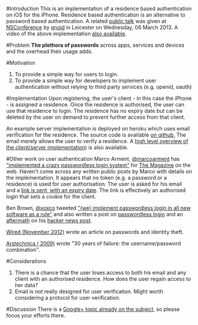 #Introduction
This is an implementation of a residence based authentication on iOS for the iPhone.
Residence based authentication is an alternative to password based authentication.
A related [public talk][2] was given at [NSConference][3] by [qnoid][18] in Leicester on Wednesday, 06 March 2013.
A video of the above implementation [also available][17].

#Problem
**The plethora of passwords** across apps, services and devices and the overhead their usage adds.

#Motivation
1. To provide a simple way for users to login.
2. To provide a simple way for developers to implement user authentication without relying to third party services (e.g. openid, oauth)

#Implementation
Upon registering, the user's client - in this case the iPhone - is assigned a residence. 
Once the residence is authorised, the user can use that residence to login.
The residence has no expiry date but can be deleted by the user on demand to prevent further access from that client.

An example server implementation is deployed on heroku which uses email verification for the residence. The source code is available [on github.][4] The email merely allows the user to verify a residence. 
A [high level overview of the client/server implementation][1]) is also available.

#Other work on user authentication
Marco Arment, [@marcoarment][15] has ["implemented a crazy passwordless login system"][5] for [The Magazine][6] on the web.
Haven't come across any written public posts by Marco with details on the implementation. 
It appears that no token (e.g. a password or a residence) is used for user authorisation. The user is asked for his email and a [link is sent, with an expiry date][9].
The link is effectively an authorised login that sets a cookie for the client.

Ben Brown, [@xoxco][16] tweeted ["(we) implement passwordless login in all new software as a rule"][7] and also written a post on [passwordless login][8] and an [aftermath][10] on his [hacker news post][11].

[Wired (November 2012)][12] wrote an article on passwords and identity theft.

[Arstechnica ( 2009)][13] wrote "30 years of failure: the username/password combination".

#Considerations
1. There is a chance that the user loses access to both his email and any client with an authorised residence. How does the user regain access to her data?
2. Email is not really designed for user verification. Might worth considering a protocol for user verification.

#Discussion
There is a [Google+ topic already on the subject][14], so please focus your efforts there.

[1]: https://speakerdeck.com/qnoid/user-identity
[2]: https://speakerdeck.com/qnoid/user-identity-nsconference-2013
[3]: http://nsconference.com
[4]: https://github.com/qnoid/user_identity
[5]: http://www.marco.org/2013/02/24/the-magazine-sharing
[6]: http://the-magazine.org
[7]: https://twitter.com/xoxco/status/308607506387714048
[8]: http://notes.xoxco.com/post/27999787765/is-it-time-for-password-less-login
[9]: http://ge.tt/9jpk8Ca/v/0
[10]: http://notes.xoxco.com/post/28288684632/more-on-password-less-login
[11]: http://news.ycombinator.com/item?id=4308190
[12]: http://www.wired.com/gadgetlab/2012/11/ff-mat-honan-password-hacker/all/
[13]: http://arstechnica.com/business/2009/10/30-years-of-failure-the-user-namepassword-combination/
[14]: https://plus.google.com/116431322187209993066/posts/XWbTmuxr921
[15]: https://twitter.com/marcoarment
[16]: https://twitter.com/xoxco
[17]: http://www.youtube.com/watch?v=_9Zu-AHhXyo
[18]: http://www.qnoid.com
